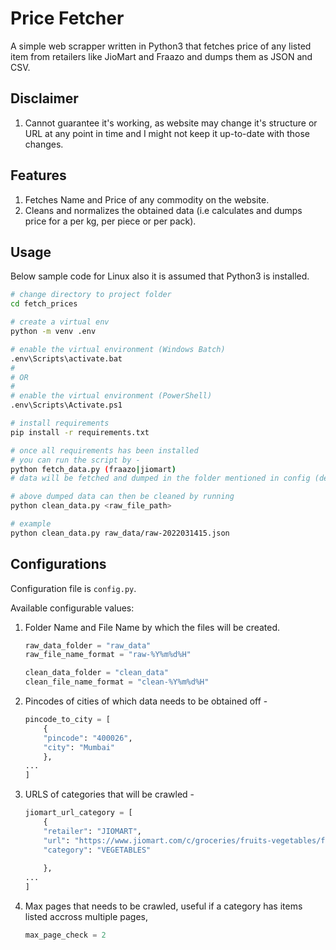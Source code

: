 # Price Fetcher
A simple web scrapper written in Python3 that fetches price of any listed item from retailers like JioMart and Fraazo and dumps them as JSON and CSV.

## Disclaimer
1. Cannot guarantee it's working, as website may change it's structure or URL at any point in time and I might not keep it up-to-date with those changes.

## Features
1. Fetches Name and Price of any commodity on the website.
2. Cleans and normalizes the obtained data (i.e calculates and dumps price for a per kg, per piece or per pack).

## Usage
Below sample code for Linux also it is assumed that Python3 is installed.    
```bash
# change directory to project folder
cd fetch_prices

# create a virtual env
python -m venv .env

# enable the virtual environment (Windows Batch)
.env\Scripts\activate.bat
#
# OR
#
# enable the virtual environment (PowerShell)
.env\Scripts\Activate.ps1

# install requirements
pip install -r requirements.txt

# once all requirements has been installed
# you can run the script by -
python fetch_data.py (fraazo|jiomart)
# data will be fetched and dumped in the folder mentioned in config (default: raw_data)

# above dumped data can then be cleaned by running
python clean_data.py <raw_file_path>

# example
python clean_data.py raw_data/raw-2022031415.json
```

## Configurations
Configuration file is `config.py`.  

Available configurable values:
1. Folder Name and File Name by which the files will be created.
    ```python
    raw_data_folder = "raw_data"
    raw_file_name_format = "raw-%Y%m%d%H"

    clean_data_folder = "clean_data"
    clean_file_name_format = "clean-%Y%m%d%H"
    ```
2. Pincodes of cities of which data needs to be obtained off -
    ```python
    pincode_to_city = [
        {
        "pincode": "400026",
        "city": "Mumbai"
        },
    ...
    ]
    ```
3. URLS of categories that will be crawled -
    ```python
    jiomart_url_category = [
        {
        "retailer": "JIOMART",
        "url": "https://www.jiomart.com/c/groceries/fruits-vegetables/fresh-vegetables/229",
        "category": "VEGETABLES"
        
        },
    ...
    ]
    ```
4. Max pages that needs to be crawled, useful if a category has items listed accross multiple pages,
    ```python
    max_page_check = 2
    ```
